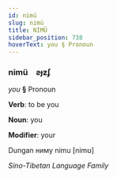 ```yaml
---
id: nimü
slug: nimü
title: NİMÜ
sidebar_position: 738
hoverText: you § Pronoun
---
```


### nimü&emsp;<span kind="abugida">ƨɟƶʄ</span>

*you* **§** Pronoun

**Verb**: to be you

**Noun**: you

**Modifier**: your

Dungan ниму nimu [nimʊ]

*Sino-Tibetan Language Family*